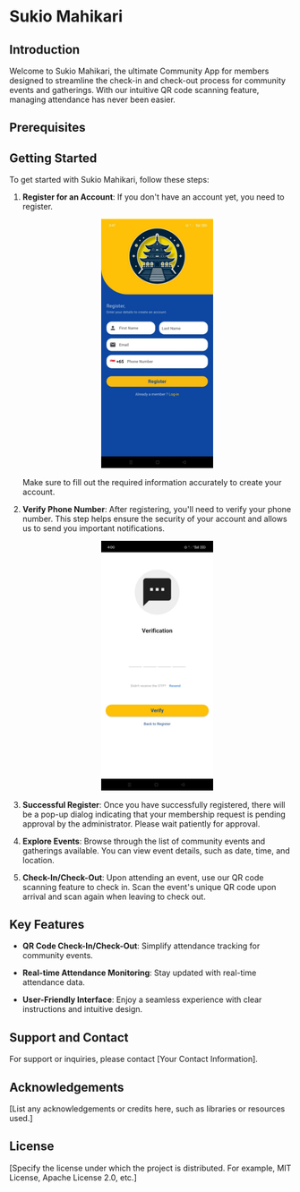 # Sukio Mahikari

## Introduction

Welcome to Sukio Mahikari, the ultimate Community App for members designed to streamline the check-in and check-out process for community events and gatherings. With our intuitive QR code scanning feature, managing attendance has never been easier.

## Prerequisites

## Getting Started

To get started with Sukio Mahikari, follow these steps:

1. **Register for an Account**: If you don't have an account yet, you need to register.
   
    <p align="center">
        <img src="docs/register.jpeg" alt="Registration Screenshot" width="200">
    </p>

    Make sure to fill out the required information accurately to create your account.

2. **Verify Phone Number**: After registering, you'll need to verify your phone number. This step helps ensure the security of your account and allows us to send you important notifications.

    <p align="center">
        <img src="docs/verifyPhone.jpeg" alt="Registration Screenshot" width="200">
    </p>

3. **Successful Register**: Once you have successfully registered, there will be a pop-up dialog indicating that your membership request is pending approval by the administrator. Please wait patiently for approval.

4. **Explore Events**: Browse through the list of community events and gatherings available. You can view event details, such as date, time, and location.

5. **Check-In/Check-Out**: Upon attending an event, use our QR code scanning feature to check in. Scan the event's unique QR code upon arrival and scan again when leaving to check out.

## Key Features

- **QR Code Check-In/Check-Out**: Simplify attendance tracking for community events.
  
- **Real-time Attendance Monitoring**: Stay updated with real-time attendance data.
  
- **User-Friendly Interface**: Enjoy a seamless experience with clear instructions and intuitive design.

## Support and Contact

For support or inquiries, please contact [Your Contact Information].

## Acknowledgements

[List any acknowledgements or credits here, such as libraries or resources used.]

## License

[Specify the license under which the project is distributed. For example, MIT License, Apache License 2.0, etc.]
